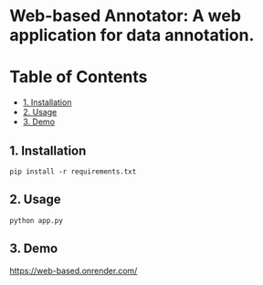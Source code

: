 # **Web-based Annotator: A web application for data annotation.**

# **Table of Contents**

  - [1. Installation](#1-installation)
  - [2. Usage](#2-usage)
  - [3. Demo](#3-demo)


## **1. Installation**

```
pip install -r requirements.txt
```

## **2. Usage**

```
python app.py
```

## **3. Demo**

https://web-based.onrender.com/
